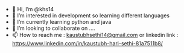 - 👋 Hi, I’m @khs14
- 👀 I’m interested in development so learning different languages 
- 🌱 I’m currently learning python and java
- 💞️ I’m looking to collaborate on ....
- 📫 How to reach me : kaustubhsethi14@gmail.com or linkedin link : https://www.linkedin.com/in/kaustubh-hari-sethi-81a7511b8/

<!---
khs14/khs14 is a ✨ special ✨ repository because its `README.md` (this file) appears on your GitHub profile.
You can click the Preview link to take a look at your changes.
--->
